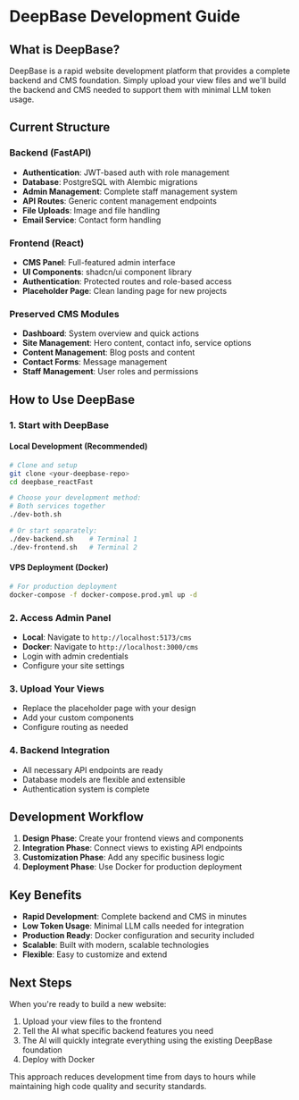 # DeepBase Development Guide

## What is DeepBase?

DeepBase is a rapid website development platform that provides a complete backend and CMS foundation. Simply upload your view files and we'll build the backend and CMS needed to support them with minimal LLM token usage.

## Current Structure

### Backend (FastAPI)
- **Authentication**: JWT-based auth with role management
- **Database**: PostgreSQL with Alembic migrations
- **Admin Management**: Complete staff management system
- **API Routes**: Generic content management endpoints
- **File Uploads**: Image and file handling
- **Email Service**: Contact form handling

### Frontend (React)
- **CMS Panel**: Full-featured admin interface
- **UI Components**: shadcn/ui component library
- **Authentication**: Protected routes and role-based access
- **Placeholder Page**: Clean landing page for new projects

### Preserved CMS Modules
- **Dashboard**: System overview and quick actions
- **Site Management**: Hero content, contact info, service options
- **Content Management**: Blog posts and content
- **Contact Forms**: Message management
- **Staff Management**: User roles and permissions

## How to Use DeepBase

### 1. Start with DeepBase

#### Local Development (Recommended)
```bash
# Clone and setup
git clone <your-deepbase-repo>
cd deepbase_reactFast

# Choose your development method:
# Both services together
./dev-both.sh

# Or start separately:
./dev-backend.sh    # Terminal 1
./dev-frontend.sh   # Terminal 2
```

#### VPS Deployment (Docker)
```bash
# For production deployment
docker-compose -f docker-compose.prod.yml up -d
```

### 2. Access Admin Panel
- **Local**: Navigate to `http://localhost:5173/cms`
- **Docker**: Navigate to `http://localhost:3000/cms`
- Login with admin credentials
- Configure your site settings

### 3. Upload Your Views
- Replace the placeholder page with your design
- Add your custom components
- Configure routing as needed

### 4. Backend Integration
- All necessary API endpoints are ready
- Database models are flexible and extensible
- Authentication system is complete

## Development Workflow

1. **Design Phase**: Create your frontend views and components
2. **Integration Phase**: Connect views to existing API endpoints
3. **Customization Phase**: Add any specific business logic
4. **Deployment Phase**: Use Docker for production deployment

## Key Benefits

- **Rapid Development**: Complete backend and CMS in minutes
- **Low Token Usage**: Minimal LLM calls needed for integration
- **Production Ready**: Docker configuration and security included
- **Scalable**: Built with modern, scalable technologies
- **Flexible**: Easy to customize and extend

## Next Steps

When you're ready to build a new website:

1. Upload your view files to the frontend
2. Tell the AI what specific backend features you need
3. The AI will quickly integrate everything using the existing DeepBase foundation
4. Deploy with Docker

This approach reduces development time from days to hours while maintaining high code quality and security standards.
